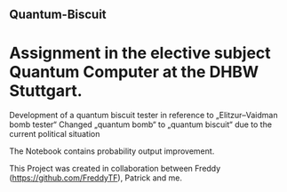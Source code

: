 ## Quantum-Biscuit
# Assignment in the elective subject Quantum Computer at the DHBW Stuttgart.

Development of a quantum biscuit tester in reference to „Elitzur–Vaidman bomb tester“
Changed „quantum bomb“ to „quantum biscuit“ due to the current political situation

The Notebook contains probability output improvement.

This Project was created in collaboration between Freddy (https://github.com/FreddyTF), Patrick and me. 

